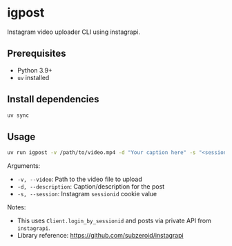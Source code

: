 # igpost

Instagram video uploader CLI using instagrapi.

## Prerequisites
- Python 3.9+
- `uv` installed

## Install dependencies
```bash
uv sync
```

## Usage
```bash
uv run igpost -v /path/to/video.mp4 -d "Your caption here" -s "<session_id>"
```

Arguments:
- `-v, --video`: Path to the video file to upload
- `-d, --description`: Caption/description for the post
- `-s, --session`: Instagram `sessionid` cookie value

Notes:
- This uses `Client.login_by_sessionid` and posts via private API from `instagrapi`.
- Library reference: https://github.com/subzeroid/instagrapi
